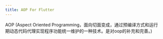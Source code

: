 ```yaml
---
title: AOP For Flutter
---
```

AOP (Aspect Oriented Programming，面向切面变成，通过预编译方式和运行期动态代码代理实现程序功能统一维护的一种技术。是对oop的补充和完善。)

